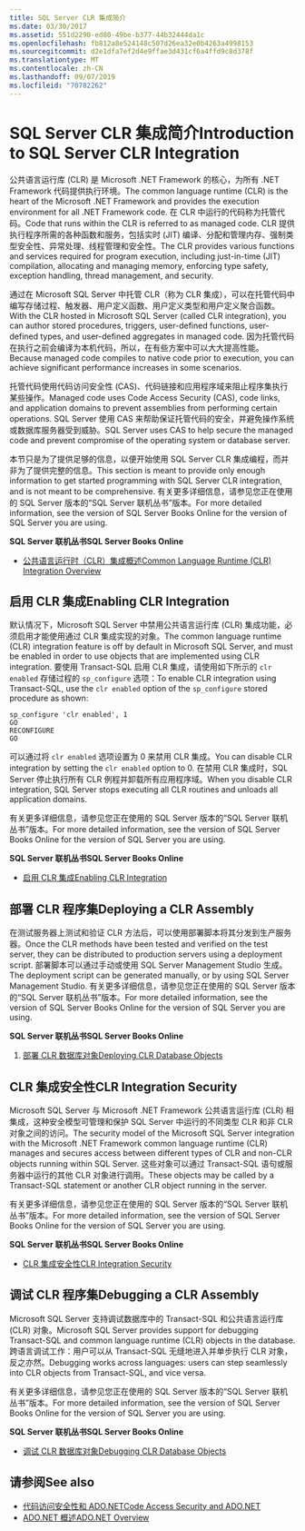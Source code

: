 ```yaml
---
title: SQL Server CLR 集成简介
ms.date: 03/30/2017
ms.assetid: 551d2290-ed80-49be-b377-44b32444da1c
ms.openlocfilehash: fb812a8e524148c507d26ea32e0b4263a4998153
ms.sourcegitcommit: d2e1dfa7ef2d4e9ffae3d431cf6a4ffd9c8d378f
ms.translationtype: MT
ms.contentlocale: zh-CN
ms.lasthandoff: 09/07/2019
ms.locfileid: "70782262"
---
```

# <a name="introduction-to-sql-server-clr-integration"></a><span data-ttu-id="e6ce3-102">SQL Server CLR 集成简介</span><span class="sxs-lookup"><span data-stu-id="e6ce3-102">Introduction to SQL Server CLR Integration</span></span>
<span data-ttu-id="e6ce3-103">公共语言运行库 (CLR) 是 Microsoft .NET Framework 的核心，为所有 .NET Framework 代码提供执行环境。</span><span class="sxs-lookup"><span data-stu-id="e6ce3-103">The common language runtime (CLR) is the heart of the Microsoft .NET Framework and provides the execution environment for all .NET Framework code.</span></span> <span data-ttu-id="e6ce3-104">在 CLR 中运行的代码称为托管代码。</span><span class="sxs-lookup"><span data-stu-id="e6ce3-104">Code that runs within the CLR is referred to as managed code.</span></span> <span data-ttu-id="e6ce3-105">CLR 提供执行程序所需的各种函数和服务，包括实时 (JIT) 编译、分配和管理内存、强制类型安全性、异常处理、线程管理和安全性。</span><span class="sxs-lookup"><span data-stu-id="e6ce3-105">The CLR provides various functions and services required for program execution, including just-in-time (JIT) compilation, allocating and managing memory, enforcing type safety, exception handling, thread management, and security.</span></span>  
  
 <span data-ttu-id="e6ce3-106">通过在 Microsoft SQL Server 中托管 CLR（称为 CLR 集成），可以在托管代码中编写存储过程、触发器、用户定义函数、用户定义类型和用户定义聚合函数。</span><span class="sxs-lookup"><span data-stu-id="e6ce3-106">With the CLR hosted in Microsoft SQL Server (called CLR integration), you can author stored procedures, triggers, user-defined functions, user-defined types, and user-defined aggregates in managed code.</span></span> <span data-ttu-id="e6ce3-107">因为托管代码在执行之前会编译为本机代码，所以，在有些方案中可以大大提高性能。</span><span class="sxs-lookup"><span data-stu-id="e6ce3-107">Because managed code compiles to native code prior to execution, you can achieve significant performance increases in some scenarios.</span></span>  
  
 <span data-ttu-id="e6ce3-108">托管代码使用代码访问安全性 (CAS)、代码链接和应用程序域来阻止程序集执行某些操作。</span><span class="sxs-lookup"><span data-stu-id="e6ce3-108">Managed code uses Code Access Security (CAS), code links, and application domains to prevent assemblies from performing certain operations.</span></span> <span data-ttu-id="e6ce3-109">SQL Server 使用 CAS 来帮助保证托管代码的安全，并避免操作系统或数据库服务器受到威胁。</span><span class="sxs-lookup"><span data-stu-id="e6ce3-109">SQL Server uses CAS to help secure the managed code and prevent compromise of the operating system or database server.</span></span>  
  
 <span data-ttu-id="e6ce3-110">本节只是为了提供足够的信息，以便开始使用 SQL Server CLR 集成编程，而并非为了提供完整的信息。</span><span class="sxs-lookup"><span data-stu-id="e6ce3-110">This section is meant to provide only enough information to get started programming with SQL Server CLR integration, and is not meant to be comprehensive.</span></span> <span data-ttu-id="e6ce3-111">有关更多详细信息，请参见您正在使用的 SQL Server 版本的“SQL Server 联机丛书”版本。</span><span class="sxs-lookup"><span data-stu-id="e6ce3-111">For more detailed information, see the version of SQL Server Books Online for the version of SQL Server you are using.</span></span>  
  
 <span data-ttu-id="e6ce3-112">**SQL Server 联机丛书**</span><span class="sxs-lookup"><span data-stu-id="e6ce3-112">**SQL Server Books Online**</span></span>  
  
- [<span data-ttu-id="e6ce3-113">公共语言运行时（CLR）集成概述</span><span class="sxs-lookup"><span data-stu-id="e6ce3-113">Common Language Runtime (CLR) Integration Overview</span></span>](https://go.microsoft.com/fwlink/?LinkId=115242)  
  
## <a name="enabling-clr-integration"></a><span data-ttu-id="e6ce3-114">启用 CLR 集成</span><span class="sxs-lookup"><span data-stu-id="e6ce3-114">Enabling CLR Integration</span></span>  
 <span data-ttu-id="e6ce3-115">默认情况下，Microsoft SQL Server 中禁用公共语言运行库 (CLR) 集成功能，必须启用才能使用通过 CLR 集成实现的对象。</span><span class="sxs-lookup"><span data-stu-id="e6ce3-115">The common language runtime (CLR) integration feature is off by default in Microsoft SQL Server, and must be enabled in order to use objects that are implemented using CLR integration.</span></span> <span data-ttu-id="e6ce3-116">要使用 Transact-SQL 启用 CLR 集成，请使用如下所示的 `clr enabled` 存储过程的 `sp_configure` 选项：</span><span class="sxs-lookup"><span data-stu-id="e6ce3-116">To enable CLR integration using Transact-SQL, use the `clr enabled` option of the `sp_configure` stored procedure as shown:</span></span>  
  
```  
sp_configure 'clr enabled', 1  
GO  
RECONFIGURE  
GO  
```  
  
 <span data-ttu-id="e6ce3-117">可以通过将 `clr enabled` 选项设置为 0 来禁用 CLR 集成。</span><span class="sxs-lookup"><span data-stu-id="e6ce3-117">You can disable CLR integration by setting the `clr enabled` option to 0.</span></span> <span data-ttu-id="e6ce3-118">在禁用 CLR 集成时，SQL Server 停止执行所有 CLR 例程并卸载所有应用程序域。</span><span class="sxs-lookup"><span data-stu-id="e6ce3-118">When you disable CLR integration, SQL Server stops executing all CLR routines and unloads all application domains.</span></span>  
  
 <span data-ttu-id="e6ce3-119">有关更多详细信息，请参见您正在使用的 SQL Server 版本的“SQL Server 联机丛书”版本。</span><span class="sxs-lookup"><span data-stu-id="e6ce3-119">For more detailed information, see the version of SQL Server Books Online for the version of SQL Server you are using.</span></span>  
  
 <span data-ttu-id="e6ce3-120">**SQL Server 联机丛书**</span><span class="sxs-lookup"><span data-stu-id="e6ce3-120">**SQL Server Books Online**</span></span>  
  
- [<span data-ttu-id="e6ce3-121">启用 CLR 集成</span><span class="sxs-lookup"><span data-stu-id="e6ce3-121">Enabling CLR Integration</span></span>](https://go.microsoft.com/fwlink/?LinkId=115230)  
  
## <a name="deploying-a-clr-assembly"></a><span data-ttu-id="e6ce3-122">部署 CLR 程序集</span><span class="sxs-lookup"><span data-stu-id="e6ce3-122">Deploying a CLR Assembly</span></span>  
 <span data-ttu-id="e6ce3-123">在测试服务器上测试和验证 CLR 方法后，可以使用部署脚本将其分发到生产服务器。</span><span class="sxs-lookup"><span data-stu-id="e6ce3-123">Once the CLR methods have been tested and verified on the test server, they can be distributed to production servers using a deployment script.</span></span> <span data-ttu-id="e6ce3-124">部署脚本可以通过手动或使用 SQL Server Management Studio 生成。</span><span class="sxs-lookup"><span data-stu-id="e6ce3-124">The deployment script can be generated manually, or by using SQL Server Management Studio.</span></span> <span data-ttu-id="e6ce3-125">有关更多详细信息，请参见您正在使用的 SQL Server 版本的“SQL Server 联机丛书”版本。</span><span class="sxs-lookup"><span data-stu-id="e6ce3-125">For more detailed information, see the version of SQL Server Books Online for the version of SQL Server you are using.</span></span>  
  
 <span data-ttu-id="e6ce3-126">**SQL Server 联机丛书**</span><span class="sxs-lookup"><span data-stu-id="e6ce3-126">**SQL Server Books Online**</span></span>  
  
1. [<span data-ttu-id="e6ce3-127">部署 CLR 数据库对象</span><span class="sxs-lookup"><span data-stu-id="e6ce3-127">Deploying CLR Database Objects</span></span>](https://go.microsoft.com/fwlink/?LinkId=115232)  
  
## <a name="clr-integration-security"></a><span data-ttu-id="e6ce3-128">CLR 集成安全性</span><span class="sxs-lookup"><span data-stu-id="e6ce3-128">CLR Integration Security</span></span>  
 <span data-ttu-id="e6ce3-129">Microsoft SQL Server 与 Microsoft .NET Framework 公共语言运行库 (CLR) 相集成，这种安全模型可管理和保护 SQL Server 中运行的不同类型 CLR 和非 CLR 对象之间的访问。</span><span class="sxs-lookup"><span data-stu-id="e6ce3-129">The security model of the Microsoft SQL Server integration with the Microsoft .NET Framework common language runtime (CLR) manages and secures access between different types of CLR and non-CLR objects running within SQL Server.</span></span> <span data-ttu-id="e6ce3-130">这些对象可以通过 Transact-SQL 语句或服务器中运行的其他 CLR 对象进行调用。</span><span class="sxs-lookup"><span data-stu-id="e6ce3-130">These objects may be called by a Transact-SQL statement or another CLR object running in the server.</span></span>  
  
 <span data-ttu-id="e6ce3-131">有关更多详细信息，请参见您正在使用的 SQL Server 版本的“SQL Server 联机丛书”版本。</span><span class="sxs-lookup"><span data-stu-id="e6ce3-131">For more detailed information, see the version of SQL Server Books Online for the version of SQL Server you are using.</span></span>  
  
 <span data-ttu-id="e6ce3-132">**SQL Server 联机丛书**</span><span class="sxs-lookup"><span data-stu-id="e6ce3-132">**SQL Server Books Online**</span></span>  
  
- [<span data-ttu-id="e6ce3-133">CLR 集成安全性</span><span class="sxs-lookup"><span data-stu-id="e6ce3-133">CLR Integration Security</span></span>](https://go.microsoft.com/fwlink/?LinkId=115234)  
  
## <a name="debugging-a-clr-assembly"></a><span data-ttu-id="e6ce3-134">调试 CLR 程序集</span><span class="sxs-lookup"><span data-stu-id="e6ce3-134">Debugging a CLR Assembly</span></span>  
 <span data-ttu-id="e6ce3-135">Microsoft SQL Server 支持调试数据库中的 Transact-SQL 和公共语言运行库 (CLR) 对象。</span><span class="sxs-lookup"><span data-stu-id="e6ce3-135">Microsoft SQL Server provides support for debugging Transact-SQL and common language runtime (CLR) objects in the database.</span></span> <span data-ttu-id="e6ce3-136">跨语言调试工作：用户可以从 Transact-SQL 无缝地进入并单步执行 CLR 对象，反之亦然。</span><span class="sxs-lookup"><span data-stu-id="e6ce3-136">Debugging works across languages: users can step seamlessly into CLR objects from Transact-SQL, and vice versa.</span></span>  
  
 <span data-ttu-id="e6ce3-137">有关更多详细信息，请参见您正在使用的 SQL Server 版本的“SQL Server 联机丛书”版本。</span><span class="sxs-lookup"><span data-stu-id="e6ce3-137">For more detailed information, see the version of SQL Server Books Online for the version of SQL Server you are using.</span></span>  
  
 <span data-ttu-id="e6ce3-138">**SQL Server 联机丛书**</span><span class="sxs-lookup"><span data-stu-id="e6ce3-138">**SQL Server Books Online**</span></span>  
  
- [<span data-ttu-id="e6ce3-139">调试 CLR 数据库对象</span><span class="sxs-lookup"><span data-stu-id="e6ce3-139">Debugging CLR Database Objects</span></span>](https://go.microsoft.com/fwlink/?LinkId=115236)  
  
## <a name="see-also"></a><span data-ttu-id="e6ce3-140">请参阅</span><span class="sxs-lookup"><span data-stu-id="e6ce3-140">See also</span></span>

- [<span data-ttu-id="e6ce3-141">代码访问安全性和 ADO.NET</span><span class="sxs-lookup"><span data-stu-id="e6ce3-141">Code Access Security and ADO.NET</span></span>](../code-access-security.md)
- [<span data-ttu-id="e6ce3-142">ADO.NET 概述</span><span class="sxs-lookup"><span data-stu-id="e6ce3-142">ADO.NET Overview</span></span>](../ado-net-overview.md)
